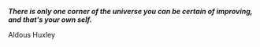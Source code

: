 _**There is only one corner of the universe you can be certain of improving, and that's your own self.**_

Aldous Huxley